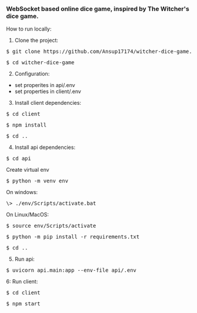 <h3>WebSocket based online dice game, inspired by The Witcher's dice game.</h3>

How to run locally:

1. Clone the project:
<pre>$ git clone https://github.com/Ansup17174/witcher-dice-game.git</pre>
<pre>$ cd witcher-dice-game</pre>


2. Configuration:
  - set properites in api/.env
  - set properties in client/.env

3. Install client dependencies:
<pre>$ cd client</pre>
<pre>$ npm install</pre>
<pre>$ cd ..</pre>

4. Install api dependencies:
<pre>$ cd api</pre>
Create virtual env
<pre>$ python -m venv env</pre>
On windows:
<pre>\> ./env/Scripts/activate.bat</pre>
On Linux/MacOS:
<pre>$ source env/Scripts/activate</pre>
<pre>$ python -m pip install -r requirements.txt</pre>
<pre>$ cd ..</pre>

5. Run api:
<pre>$ uvicorn api.main:app --env-file api/.env</pre>

6: Run client:
<pre>$ cd client</pre>
<pre>$ npm start</pre>
